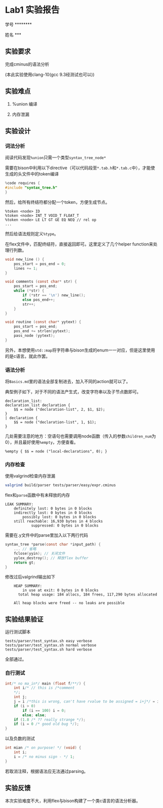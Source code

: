 # Lab1 实验报告
学号 ********

姓名 ***

## 实验要求
完成cminus的语法分析

(本此实验使用clang-10(gcc 9.3经测试也可以))
## 实验难点
1. %union 编译

2. 内存泄漏
## 实验设计
### 词法分析
阅读代码发现`%union`只需一个类型`syntax_tree_node*`

需要在bison中利用以下directive（可以代码段至`*.tab.h`和`*.tab.c`中），才能使生成的头文件中的token编译
```c
%code requires {
#include "syntax_tree.h"
}
```

然后，给所有终结符都分配一个token，方便生成节点。
```bison
%token <node> ID
%token <node> INT_T VOID_T FLOAT_T
%token <node> LE LT GT GE EQ NEQ // rel op
...
```
然后给语法规则定义`%type`。

在flex文件中，匹配终结符，直接返回即可。这里定义了几个helper function来处理行列数。
```c
void new_line () {
    pos_start = pos_end = 0;
    lines += 1;
}

void comments (const char* str) {
    pos_start = pos_end;
    while (*str) {
        if (*str == '\n') new_line();
        else pos_end++;
        str++;
    }
}

void routine (const char* yytext) {
    pos_start = pos_end;
    pos_end += strlen(yytext);
    pass_node (yytext);
}
```
另外，本想使用`std::map`将字符串与bison生成的enum一一对应，但是这里使用的是c语言。就此作罢。
### 语法分析
将`Basics.md`里的语法全部复制进去，加入不同的action就可以了。

典型例子如下，对于不同的语法产生式，改变字符串以及子节点数即可。
```bison
declaration_list:
declaration_list declaration {
    $$ = node ("declaration-list", 2, $1, $2);
}
| declaration {
    $$ = node ("declaration-list", 1, $1);
}

```
几处需要注意的地方：空语句也需要调用node函数（传入的参数`children_num`为0），并且最好使用`%empty`，方便查看。
```bison
%empty { $$ = node ("local-declarations", 0); }
```
### 内存检查
使用valgrind检查内存泄漏
```bash
valgrind build/parser tests/parser/easy/expr.cminus
```
flex和`parse`函数中有未释放的内存
```
LEAK SUMMARY:
    definitely lost: 0 bytes in 0 blocks
    indirectly lost: 0 bytes in 0 blocks
        possibly lost: 0 bytes in 0 blocks
    still reachable: 16,930 bytes in 4 blocks
            suppressed: 0 bytes in 0 blocks
```
需要在.y文件中的parse里加入以下两行代码
```c
syntax_tree *parse(const char *input_path) {
    ... // 省略
    fclose(yyin); // 关闭文件
    yylex_destroy(); // 释放flex buffer
    return gt;
}
```
修改过后valgrind输出如下
```
    HEAP SUMMARY:
        in use at exit: 0 bytes in 0 blocks
      total heap usage: 184 allocs, 184 frees, 117,290 bytes allocated

    All heap blocks were freed -- no leaks are possible
```
## 实验结果验证
运行测试脚本
```
tests/parser/test_syntax.sh easy verbose
tests/parser/test_syntax.sh normal verbose
tests/parser/test_syntax.sh hard verbose
```
全部通过。

### 自行测试
```c
int/* no ma_in*/ main (float f/**/) {
    int i/* // this is /*comment
    */;
    int j;
    j = i /*this is wrong, can't have rvalue to be assigned = i+j*/ = i / j + j * 2/3;
    if (i > 0)
        if (i == 100) i = 0;
        else; else;
    if (1.8 /* ?? really strange */);
    if (i = 0 /* good old bug */);
}
```
以及负数的测试
```c
int mian /* on purpose! */ (void) {
    int i;
    i = /* no minus sign - */ 1;
}
```
若取消注释，根据语法应无法通过parsing。
## 实验反馈
本次实验难度不大，利用flex与bison构建了一个类c语言的语法分析器。
